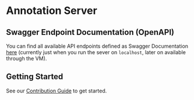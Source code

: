 # Annotation Server

## Swagger Endpoint Documentation (OpenAPI)

You can find all available API endpoints defined as Swagger Documentation
[here](http://localhost:3000/api-docs) (currently just when you run the sever on
`localhost`, later on available through the VM).

## Getting Started

See our [Contribution Guide](CONTRIBUTING.md) to get started.
